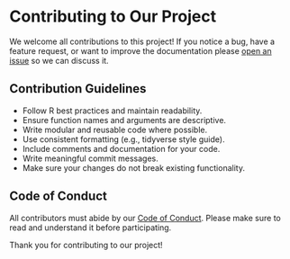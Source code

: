 # Contributing to Our Project

We welcome all contributions to this project! If you notice a bug, have a feature request, or want to improve the documentation please [open an issue](https://github.com/j232shen/RTextCleaner/issues) so we can discuss it.

## Contribution Guidelines

- Follow R best practices and maintain readability.
- Ensure function names and arguments are descriptive.
- Write modular and reusable code where possible.
- Use consistent formatting (e.g., tidyverse style guide).
- Include comments and documentation for your code.
- Write meaningful commit messages.
- Make sure your changes do not break existing functionality.

## Code of Conduct

All contributors must abide  by our [Code of Conduct](https://github.com/j232shen/RTextCleaner/blob/main/CODE_OF_CONDUCT.md). Please make sure to read and understand it before participating.

Thank you for contributing to our project!
